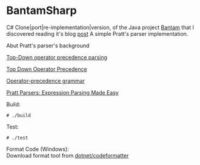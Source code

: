 # BantamSharp

C# Clone|port|re-implementation|version, of the Java project  [Bantam](https://github.com/munificent/bantam)  that I discovered   reading it's blog [post](http://journal.stuffwithstuff.com/2011/03/19/pratt-parsers-expression-parsing-made-easy/)
A simple Pratt's parser implementation.

Abut Pratt's parser's background

[Top-Down operator precedence parsing](http://eli.thegreenplace.net/2010/01/02/top-down-operator-precedence-parsing/)

[Top Down Operator Precedence](http://javascript.crockford.com/tdop/tdop.html)

[Operator-precedence grammar](http://en.wikipedia.org/wiki/Operator-precedence_grammar)

[Pratt Parsers: Expression Parsing Made Easy](https://news.ycombinator.com/item?id=2344837)

Build:

    # ./build

Test:

    # ./test

Format Code (Windows):  
Download format tool from  [dotnet/codeformatter](https://github.com/dotnet/codeformatter/releases)